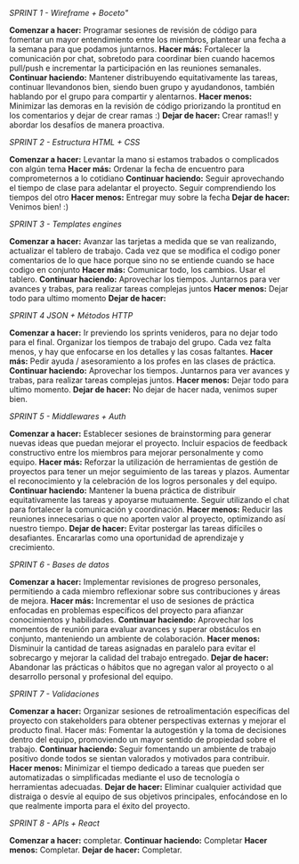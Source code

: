*SPRINT 1 - Wireframe + Boceto"*

**Comenzar a hacer:** Programar sesiones de revisión de código para fomentar un mayor entendimiento entre los miembros, plantear una fecha a la semana para que podamos juntarnos.
**Hacer más:** Fortalecer la comunicación por chat, sobretodo para coordinar bien cuando hacemos pull/push e incrementar la participación en las reuniones semanales.
**Continuar haciendo:** Mantener distribuyendo equitativamente las tareas, continuar llevandonos bien, siendo buen grupo y ayudandonos, también hablando por el grupo para compartir y alentarnos.
**Hacer menos:** Minimizar las demoras en la revisión de código priorizando la prontitud en los comentarios y dejar de crear ramas :)
**Dejar de hacer:** Crear ramas!! y abordar los desafíos de manera proactiva.

*SPRINT 2 - Estructura HTML + CSS*

**Comenzar a hacer:** Levantar la mano si estamos trabados o complicados con algún tema
**Hacer más:** Ordenar la fecha de encuentro para comprometernos a lo cotidiano
**Continuar haciendo:** Seguir aprovechando el tiempo de clase para adelantar el proyecto. Seguir comprendiendo los tiempos del otro
**Hacer menos:** Entregar muy sobre la fecha
**Dejar de hacer:** Venimos bien! :)

*SPRINT 3 - Templates engines*

**Comenzar a hacer:** Avanzar las tarjetas a medida que se van realizando, actualizar el tablero de trabajo. Cada vez que se modifica el codigo poner comentarios de lo que hace porque sino no se entiende cuando se hace codigo en conjunto
**Hacer más:** Comunicar todo, los cambios. Usar el tablero. 
**Continuar haciendo:** Aprovechar los tiempos. Juntarnos para ver avances y trabas, para realizar tareas complejas juntos 
**Hacer menos:** Dejar todo para ultimo momento
**Dejar de hacer:**

*SPRINT 4 JSON + Métodos HTTP*

**Comenzar a hacer:** Ir previendo los sprints venideros, para no dejar todo para el final. Organizar los tiempos de trabajo del grupo. Cada vez falta menos, y hay que enfocarse en los detalles y las cosas faltantes.
**Hacer más:** Pedir ayuda / asesoramiento a los profes en las clases de práctica. 
**Continuar haciendo:** Aprovechar los tiempos. Juntarnos para ver avances y trabas, para realizar tareas complejas juntos.
**Hacer menos:** Dejar todo para ultimo momento. 
**Dejar de hacer:** No dejar de hacer nada, venimos super bien.

*SPRINT 5 - Middlewares + Auth*

**Comenzar a hacer:** Establecer sesiones de brainstorming para generar nuevas ideas que puedan mejorar el proyecto. Incluir espacios de feedback constructivo entre los miembros para mejorar personalmente y como equipo.
**Hacer más:** Reforzar la utilización de herramientas de gestión de proyectos para tener un mejor seguimiento de las tareas y plazos. Aumentar el reconocimiento y la celebración de los logros personales y del equipo.
**Continuar haciendo:** Mantener la buena práctica de distribuir equitativamente las tareas y apoyarse mutuamente. Seguir utilizando el chat para fortalecer la comunicación y coordinación.
**Hacer menos:** Reducir las reuniones innecesarias o que no aporten valor al proyecto, optimizando así nuestro tiempo.
**Dejar de hacer:** Evitar postergar las tareas difíciles o desafiantes. Encararlas como una oportunidad de aprendizaje y crecimiento.

*SPRINT 6 - Bases de datos*

**Comenzar a hacer:** Implementar revisiones de progreso personales, permitiendo a cada miembro reflexionar sobre sus contribuciones y áreas de mejora.
**Hacer más:** Incrementar el uso de sesiones de práctica enfocadas en problemas específicos del proyecto para afianzar conocimientos y habilidades.
**Continuar haciendo:** Aprovechar los momentos de reunión para evaluar avances y superar obstáculos en conjunto, manteniendo un ambiente de colaboración.
**Hacer menos:** Disminuir la cantidad de tareas asignadas en paralelo para evitar el sobrecargo y mejorar la calidad del trabajo entregado.
**Dejar de hacer:** Abandonar las prácticas o hábitos que no agregan valor al proyecto o al desarrollo personal y profesional del equipo.

*SPRINT 7 - Validaciones*

**Comenzar a hacer:** Organizar sesiones de retroalimentación específicas del proyecto con stakeholders para obtener perspectivas externas y mejorar el producto final.
Hacer más: Fomentar la autogestión y la toma de decisiones dentro del equipo, promoviendo un mayor sentido de propiedad sobre el trabajo.
**Continuar haciendo:** Seguir fomentando un ambiente de trabajo positivo donde todos se sientan valorados y motivados para contribuir.
**Hacer menos:** Minimizar el tiempo dedicado a tareas que pueden ser automatizadas o simplificadas mediante el uso de tecnología o herramientas adecuadas.
**Dejar de hacer:** Eliminar cualquier actividad que distraiga o desvíe al equipo de sus objetivos principales, enfocándose en lo que realmente importa para el éxito del proyecto.

*SPRINT 8 - APIs + React* 

**Comenzar a hacer:** completar.
**Continuar haciendo:** Completar
**Hacer menos:** Completar.
**Dejar de hacer:** Completar.